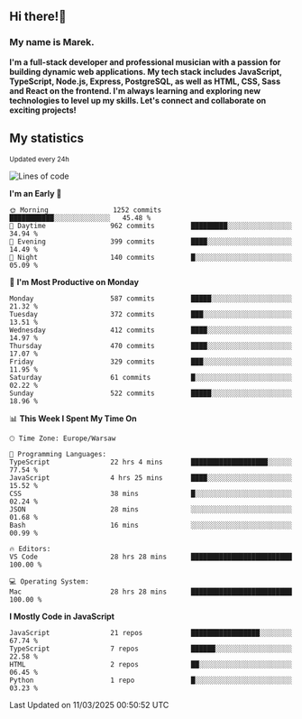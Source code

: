 ## Hi there!👋 ##
### My name is Marek. ###

**I'm a full-stack developer and professional musician with a passion for building dynamic web applications. My tech stack includes JavaScript, TypeScript, Node.js, Express, PostgreSQL, as well as HTML, CSS, Sass and React on the frontend. I'm always learning and exploring new technologies to level up my skills. Let's connect and collaborate on exciting projects!**

## My statistics ##
<sub>Updated every 24h</sub>
<!--START_SECTION:waka-->
![Lines of code](https://img.shields.io/badge/From%20Hello%20World%20I%27ve%20Written-155.2%20thousand%20lines%20of%20code-blue)

**I'm an Early 🐤** 

```text
🌞 Morning                1252 commits        ███████████░░░░░░░░░░░░░░   45.48 % 
🌆 Daytime                962 commits         █████████░░░░░░░░░░░░░░░░   34.94 % 
🌃 Evening                399 commits         ████░░░░░░░░░░░░░░░░░░░░░   14.49 % 
🌙 Night                  140 commits         █░░░░░░░░░░░░░░░░░░░░░░░░   05.09 % 
```
📅 **I'm Most Productive on Monday** 

```text
Monday                   587 commits         █████░░░░░░░░░░░░░░░░░░░░   21.32 % 
Tuesday                  372 commits         ███░░░░░░░░░░░░░░░░░░░░░░   13.51 % 
Wednesday                412 commits         ████░░░░░░░░░░░░░░░░░░░░░   14.97 % 
Thursday                 470 commits         ████░░░░░░░░░░░░░░░░░░░░░   17.07 % 
Friday                   329 commits         ███░░░░░░░░░░░░░░░░░░░░░░   11.95 % 
Saturday                 61 commits          █░░░░░░░░░░░░░░░░░░░░░░░░   02.22 % 
Sunday                   522 commits         █████░░░░░░░░░░░░░░░░░░░░   18.96 % 
```


📊 **This Week I Spent My Time On** 

```text
🕑︎ Time Zone: Europe/Warsaw

💬 Programming Languages: 
TypeScript               22 hrs 4 mins       ███████████████████░░░░░░   77.54 % 
JavaScript               4 hrs 25 mins       ████░░░░░░░░░░░░░░░░░░░░░   15.52 % 
CSS                      38 mins             █░░░░░░░░░░░░░░░░░░░░░░░░   02.24 % 
JSON                     28 mins             ░░░░░░░░░░░░░░░░░░░░░░░░░   01.68 % 
Bash                     16 mins             ░░░░░░░░░░░░░░░░░░░░░░░░░   00.99 % 

🔥 Editors: 
VS Code                  28 hrs 28 mins      █████████████████████████   100.00 % 

💻 Operating System: 
Mac                      28 hrs 28 mins      █████████████████████████   100.00 % 
```

**I Mostly Code in JavaScript** 

```text
JavaScript               21 repos            █████████████████░░░░░░░░   67.74 % 
TypeScript               7 repos             ██████░░░░░░░░░░░░░░░░░░░   22.58 % 
HTML                     2 repos             ██░░░░░░░░░░░░░░░░░░░░░░░   06.45 % 
Python                   1 repo              █░░░░░░░░░░░░░░░░░░░░░░░░   03.23 % 
```




 Last Updated on 11/03/2025 00:50:52 UTC
<!--END_SECTION:waka-->

<!--
**MarekSax/MarekSax** is a ✨ _special_ ✨ repository because its `README.md` (this file) appears on your GitHub profile.

Here are some ideas to get you started:

- 🔭 I’m currently working on ...
- 🌱 I’m currently learning ...
- 👯 I’m looking to collaborate on ...
- 🤔 I’m looking for help with ...
- 💬 Ask me about ...
- 📫 How to reach me: ...
- 😄 Pronouns: ...
- ⚡ Fun fact: ...
-->
